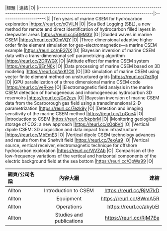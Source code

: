 |標題                                                                                                                                    | 連結                    |O|
|:---------------------------------------------------------------------------------------------------------------------------------------|:----------------------:|:|
|Ten years of marine CSEM for hydrocarbon exploration                                                                                    |https://reurl.cc/xOVlLN |O|
|Sea Bed Logging (SBL), a new method for remote and direct identification of hydrocarbon filled layers in deepwater areas                |https://reurl.cc/5G9M3V |O|
|Guided waves in marine CSEM                                                                                                             |https://reurl.cc/9OmVQY |O|
|Three-dimensional adaptive higher order finite element simulation for geo-electromagnetics—a marine CSEM example                        |https://reurl.cc/nEG7jX |O|
|Bayesian inversion of marine CSEM data with a trans-dimensional self parametrizing algorithm                                            |https://reurl.cc/2DRWGX |O|
|Attitude effect for marine CSEM system                                                                                                  |https://reurl.cc/6EnN6k |O|
|Data processing of marine CSEM based on 3D modeling                                                                                     |https://reurl.cc/akK1OX |O|
|3D simulation of marine CSEM using vector finite element method on unstructured grids                                                   |https://reurl.cc/7ezRgl |O|
|GPU parallelization of a three dimensional marine CSEM code                                                                             |https://reurl.cc/veRkye |O|
|Electromagnetic field analysis in the marine CSEM detection of homogeneous and inhomogeneous hydrocarbon 3D reservoirs                  |https://reurl.cc/Go2ezv |O|
|Bayesian inversion of marine CSEM data from the Scarborough gas field using a transdimensional 2-D parametrization                      |https://reurl.cc/7ezk9y |O|
|Detection and imaging sensitivity of the marine CSEM method                                                                             |https://reurl.cc/LpGoe4 |O|
|Introduction to CSEM                                                                                                                    |https://reurl.cc/bkpbrM |O|
|Monitoring geological storage of CO2: a new approach                                                                                    |https://reurl.cc/xOqbV4 |O|
|Vertical dipole CSEM: 3D acquisition and data impact from infrastructure                                                                |https://reurl.cc/MbEmE3 |O|
|Vertical dipole CSEM technology advances and results from the Snøhvit field                                                             |https://reurl.cc/7exAa9 |O|
|Vertical source, vertical receiver, electromagnetic technique for offshore hydrocarbon exploration                                      |https://reurl.cc/VjVZAb |O|
|Comparison of the low-frequency variations of the vertical and horizontal components of the electric background field at the sea bottom |https://reurl.cc/OpWa99 |O|




| 網頁/公司名稱  | 內容大綱                         | 連結                    |
| :------------ |:-------------------------------:| -----------------------:|
| Allton        | Introduction to CSEM            | https://reurl.cc/RjM7kD |
| Allton        | Equipment                       | https://reurl.cc/8WmA5R |
| Allton        | Operations                      | https://reurl.cc/akybEl |
| Allton        | Studies and publications        | https://reurl.cc/RjM7Ee |

